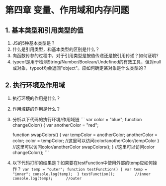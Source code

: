 # 第四章 变量、作用域和内存问题

## 1. 基本类型和引用类型的值  
  1. JS的5种基本类型是？  
  2. 什么是引用类型，和基本类型的区别是什么？  
  3. 向函数传参的过程中，对于引用类型是按值传递还是按引用传递？如何证明?
  4. typeof是用于检测String/Number/Boolean/Undefined的有效工具，但对null或对象，typeof均会返回"object"。应如何确定某对象是什么类型的？  

## 2. 执行环境及作用域  
  1. 执行环境的作用是什么？  
  2. 作用域链的作用是什么？  
  3. 分析以下代码的执行环境/作用域链
    ```
    var color = "blue";
    function changeColor() {
        var anotherColor = "red";
            
        function swapColors() {
            var tempColor = anotherColor;
            anotherColor = color;
            color = tempColor;
            //这里可以访问color/anotherColor/tempColor
        }
        //这里可以访问color/anotherColor
        swapColors();
    }
    //这里可以访问color
    changeColor();
    ```
  4. 以下代码打印的结果是？如果要在testFunction中使用外部的temp应如何操作？
    ```
    var temp = "outer";
    function testFunction() {
        var temp = "inner";
        console.log(temp); 
    }
    testFunction();         //inner
    console.log(temp);      //outer
    ```